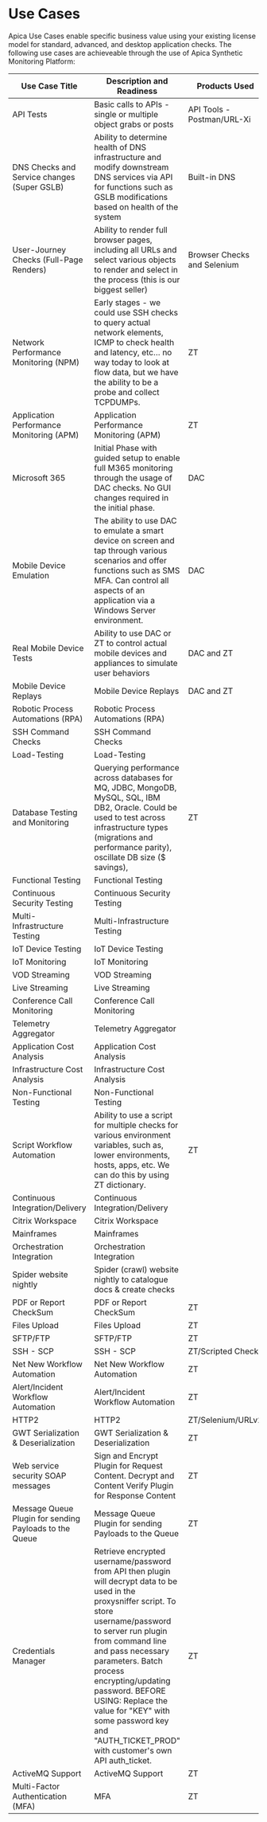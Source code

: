 # Use Cases

Apica Use Cases enable specific business value using your existing license model for standard, advanced, and desktop application checks. The following use cases are achieveable through the use of Apica Synthetic Monitoring Platform:

| **Use Case Title**                                     | **Description and Readiness**                                                                                                                                                                                                                                                                                                                                                                   | **Products Used**           |
| ------------------------------------------------------ | ----------------------------------------------------------------------------------------------------------------------------------------------------------------------------------------------------------------------------------------------------------------------------------------------------------------------------------------------------------------------------------------------- | --------------------------- |
| API Tests                                              | Basic calls to APIs - single or multiple object grabs or posts                                                                                                                                                                                                                                                                                                                                  | API Tools - Postman/URL-Xi  |
| DNS Checks and Service changes (Super GSLB)            | Ability to determine health of DNS infrastructure and modify downstream DNS services via API for functions such as GSLB modifications based on health of the system                                                                                                                                                                                                                             | Built-in DNS                |
| User-Journey Checks (Full-Page Renders)                | Ability to render full browser pages, including all URLs and select various objects to render and select in the process (this is our biggest seller)                                                                                                                                                                                                                                            | Browser Checks and Selenium |
| Network Performance Monitoring (NPM)                   | Early stages - we could use SSH checks to query actual network elements, ICMP to check health and latency, etc… no way today to look at flow data, but we have the ability to be a probe and collect TCPDUMPs.                                                                                                                                                                                  | ZT                          |
| Application Performance Monitoring (APM)               | Application Performance Monitoring (APM)                                                                                                                                                                                                                                                                                                                                                        | ZT                          |
| Microsoft 365                                          | Initial Phase with guided setup to enable full M365 monitoring through the usage of DAC checks. No GUI changes required in the initial phase.                                                                                                                                                                                                                                                   | DAC                         |
| Mobile Device Emulation                                | The ability to use DAC to emulate a smart device on screen and tap through various scenarios and offer functions such as SMS MFA. Can control all aspects of an application via a Windows Server environment.                                                                                                                                                                                   | DAC                         |
| Real Mobile Device Tests                               | Ability to use DAC or ZT to control actual mobile devices and appliances to simulate user behaviors                                                                                                                                                                                                                                                                                             | DAC and ZT                  |
| Mobile Device Replays                                  | Mobile Device Replays                                                                                                                                                                                                                                                                                                                                                                           | DAC and ZT                  |
| Robotic Process Automations (RPA)                      | Robotic Process Automations (RPA)                                                                                                                                                                                                                                                                                                                                                               |                             |
| SSH Command Checks                                     | SSH Command Checks                                                                                                                                                                                                                                                                                                                                                                              |                             |
| Load-Testing                                           | Load-Testing                                                                                                                                                                                                                                                                                                                                                                                    |                             |
| Database Testing and Monitoring                        | Querying performance across databases for MQ, JDBC, MongoDB, MySQL, SQL, IBM DB2, Oracle. Could be used to test across infrastructure types (migrations and performance parity), oscillate DB size ($ savings),                                                                                                                                                                                 | ZT                          |
| Functional Testing                                     | Functional Testing                                                                                                                                                                                                                                                                                                                                                                              |                             |
| Continuous Security Testing                            | Continuous Security Testing                                                                                                                                                                                                                                                                                                                                                                     |                             |
| Multi-Infrastructure Testing                           | Multi-Infrastructure Testing                                                                                                                                                                                                                                                                                                                                                                    |                             |
| IoT Device Testing                                     | IoT Device Testing                                                                                                                                                                                                                                                                                                                                                                              |                             |
| IoT Monitoring                                         | IoT Monitoring                                                                                                                                                                                                                                                                                                                                                                                  |                             |
| VOD Streaming                                          | VOD Streaming                                                                                                                                                                                                                                                                                                                                                                                   |                             |
| Live Streaming                                         | Live Streaming                                                                                                                                                                                                                                                                                                                                                                                  |                             |
| Conference Call Monitoring                             | Conference Call Monitoring                                                                                                                                                                                                                                                                                                                                                                      |                             |
| Telemetry Aggregator                                   | Telemetry Aggregator                                                                                                                                                                                                                                                                                                                                                                            |                             |
| Application Cost Analysis                              | Application Cost Analysis                                                                                                                                                                                                                                                                                                                                                                       |                             |
| Infrastructure Cost Analysis                           | Infrastructure Cost Analysis                                                                                                                                                                                                                                                                                                                                                                    |                             |
| Non-Functional Testing                                 | Non-Functional Testing                                                                                                                                                                                                                                                                                                                                                                          |                             |
| Script Workflow Automation                             | Ability to use a script for multiple checks for various environment variables, such as, lower environments, hosts, apps, etc. We can do this by using ZT dictionary.                                                                                                                                                                                                                            | ZT                          |
| Continuous Integration/Delivery                        | Continuous Integration/Delivery                                                                                                                                                                                                                                                                                                                                                                 |                             |
| Citrix Workspace                                       | Citrix Workspace                                                                                                                                                                                                                                                                                                                                                                                |                             |
| Mainframes                                             | Mainframes                                                                                                                                                                                                                                                                                                                                                                                      |                             |
| Orchestration Integration                              | Orchestration Integration                                                                                                                                                                                                                                                                                                                                                                       |                             |
| Spider website nightly                                 | Spider (crawl) website nightly to catalogue docs & create checks                                                                                                                                                                                                                                                                                                                                |                             |
| PDF or Report CheckSum                                 | PDF or Report CheckSum                                                                                                                                                                                                                                                                                                                                                                          | ZT                          |
| Files Upload                                           | Files Upload                                                                                                                                                                                                                                                                                                                                                                                    | ZT                          |
| SFTP/FTP                                               | SFTP/FTP                                                                                                                                                                                                                                                                                                                                                                                        | ZT                          |
| SSH - SCP                                              | SSH - SCP                                                                                                                                                                                                                                                                                                                                                                                       | ZT/Scripted Checks          |
| Net New Workflow Automation                            | Net New Workflow Automation                                                                                                                                                                                                                                                                                                                                                                     | ZT                          |
| Alert/Incident Workflow Automation                     | Alert/Incident Workflow Automation                                                                                                                                                                                                                                                                                                                                                              | ZT                          |
| HTTP2                                                  | HTTP2                                                                                                                                                                                                                                                                                                                                                                                           | ZT/Selenium/URLv2           |
| GWT Serialization & Deserialization                    | GWT Serialization & Deserialization                                                                                                                                                                                                                                                                                                                                                             | ZT                          |
| Web service security SOAP messages                     | Sign and Encrypt Plugin for Request Content. Decrypt and Content Verify Plugin for Response Content                                                                                                                                                                                                                                                                                             | ZT                          |
| Message Queue Plugin for sending Payloads to the Queue | Message Queue Plugin for sending Payloads to the Queue                                                                                                                                                                                                                                                                                                                                          | ZT                          |
| Credentials Manager                                    | Retrieve encrypted username/password from API then plugin will decrypt data to be used in the proxysniffer script. To store username/password to server run plugin from command line and pass necessary parameters. Batch process encrypting/updating password. BEFORE USING: Replace the value for "KEY" with some password key and "AUTH\_TICKET\_PROD" with customer's own API auth\_ticket. | ZT                          |
| ActiveMQ Support                                       | ActiveMQ Support                                                                                                                                                                                                                                                                                                                                                                                | ZT                          |
| Multi-Factor Authentication (MFA)                      | MFA                                                                                                                                                                                                                                                                                                                                                                                             | ZT                          |
